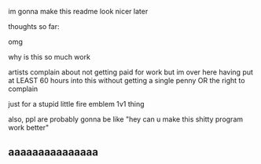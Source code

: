 im gonna make this readme look nicer later

thoughts so far:

omg

why is this so much work

artists complain about not getting paid for work but im over here having put at LEAST 60 hours into this without getting a single penny OR the right to complain

just for a stupid little fire emblem 1v1 thing

also, ppl are probably gonna be like "hey can u make this shitty program work better"

## aaaaaaaaaaaaaaa